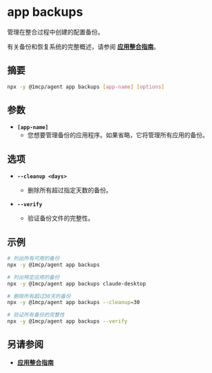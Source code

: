 # app backups

管理在整合过程中创建的配置备份。

有关备份和恢复系统的完整概述，请参阅 **[应用整合指南](../../guide/app-consolidation#backup-and-restore-system)**。

## 摘要

```bash
npx -y @1mcp/agent app backups [app-name] [options]
```

## 参数

- **`[app-name]`**
  - 您想要管理备份的应用程序。如果省略，它将管理所有应用的备份。

## 选项

- **`--cleanup <days>`**
  - 删除所有超过指定天数的备份。

- **`--verify`**
  - 验证备份文件的完整性。

## 示例

```bash
# 列出所有可用的备份
npx -y @1mcp/agent app backups

# 列出特定应用的备份
npx -y @1mcp/agent app backups claude-desktop

# 删除所有超过30天的备份
npx -y @1mcp/agent app backups --cleanup=30

# 验证所有备份的完整性
npx -y @1mcp/agent app backups --verify
```

## 另请参阅

- **[应用整合指南](../../guide/app-consolidation#backup-and-restore-system)**
